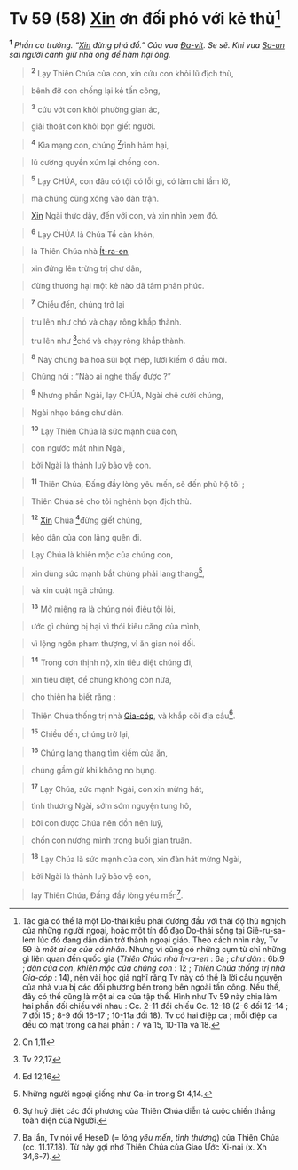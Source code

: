 # Tv 59 (58) [Xin]() ơn đối phó với kẻ thù[^1]
<sup><b>1</b></sup> *Phần ca trưởng. “[Xin]() đừng phá đổ.” Của vua [Đa-vít](). Se sẽ. Khi vua [Sa-un]() sai người canh giữ nhà ông để hãm hại ông.*


> <sup><b>2</b></sup> Lạy Thiên Chúa của con, xin cứu con khỏi lũ địch thù,
>


> bênh đỡ con chống lại kẻ tấn công,
>


> <sup><b>3</b></sup> cứu vớt con khỏi phường gian ác,
>


> giải thoát con khỏi bọn giết người.
>


> <sup><b>4</b></sup> Kìa mạng con, chúng [^1*]rình hãm hại,
>


> lũ cường quyền xúm lại chống con.
>


> <sup><b>5</b></sup> Lạy CHÚA, con đâu có tội có lỗi gì, có làm chi lầm lỡ,
>


> mà chúng cũng xông vào dàn trận.
>


> [Xin]() Ngài thức dậy, đến với con, và xin nhìn xem đó.
>


> <sup><b>6</b></sup> Lạy CHÚA là Chúa Tể càn khôn,
>


> là Thiên Chúa nhà [Ít-ra-en](),
>


> xin đứng lên trừng trị chư dân,
>


> đừng thương hại một kẻ nào dã tâm phản phúc.
>


> <sup><b>7</b></sup> Chiều đến, chúng trở lại
>


> tru lên như chó và chạy rông khắp thành.
> 
> tru lên như [^2*]chó và chạy rông khắp thành.
>


> <sup><b>8</b></sup> Này chúng ba hoa sùi bọt mép, lưỡi kiếm ở đầu môi.
>


> Chúng nói : “Nào ai nghe thấy được ?”
>


> <sup><b>9</b></sup> Nhưng phần Ngài, lạy CHÚA, Ngài chê cười chúng,
>


> Ngài nhạo báng chư dân.
>


> <sup><b>10</b></sup> Lạy Thiên Chúa là sức mạnh của con,
>


> con ngước mắt nhìn Ngài,
>


> bởi Ngài là thành luỹ bảo vệ con.
>


> <sup><b>11</b></sup> Thiên Chúa, Đấng đầy lòng yêu mến, sẽ đến phù hộ tôi ;
>


> Thiên Chúa sẽ cho tôi nghênh bọn địch thù.
>


> <sup><b>12</b></sup> [Xin]() Chúa [^3*]đừng giết chúng,
>


> kẻo dân của con lãng quên đi.
>


> Lạy Chúa là khiên mộc của chúng con,
>


> xin dùng sức mạnh bắt chúng phải lang thang[^2],
>


> và xin quật ngã chúng.
>


> <sup><b>13</b></sup> Mở miệng ra là chúng nói điều tội lỗi,
>


> ước gì chúng bị hại vì thói kiêu căng của mình,
>


> vì lộng ngôn phạm thượng, vì ăn gian nói dối.
>


> <sup><b>14</b></sup> Trong cơn thịnh nộ, xin tiêu diệt chúng đi,
>


> xin tiêu diệt, để chúng không còn nữa,
>


> cho thiên hạ biết rằng :
>


> Thiên Chúa thống trị nhà [Gia-cóp](), và khắp cõi địa cầu[^3].
>


> <sup><b>15</b></sup> Chiều đến, chúng trở lại,
>


> <sup><b>16</b></sup> Chúng lang thang tìm kiếm của ăn,
>


> chúng gầm gừ khi không no bụng.
>


> <sup><b>17</b></sup> Lạy Chúa, sức mạnh Ngài, con xin mừng hát,
>


> tình thương Ngài, sớm sớm nguyện tung hô,
>


> bởi con được Chúa nên đồn nên luỹ,
>


> chốn con nương mình trong buổi gian truân.
>


> <sup><b>18</b></sup> Lạy Chúa là sức mạnh của con, xin đàn hát mừng Ngài,
>


> bởi Ngài là thành luỹ bảo vệ con,
>


> lạy Thiên Chúa, Đấng đầy lòng yêu mến[^4].
>

[^1]: Tác giả có thể là một Do-thái kiều phải đương đầu với thái độ thù nghịch của những người ngoại, hoặc một tín đồ đạo Do-thái sống tại Giê-ru-sa-lem lúc đó đang dần dần trở thành ngoại giáo. Theo cách nhìn này, Tv 59 là *một ai ca của cá nhân*. Nhưng vì cũng có những cụm từ chỉ những gì liên quan đến quốc gia (*Thiên Chúa nhà Ít-ra-en* : 6a ; *chư dân* : 6b.9 ; *dân của con*, *khiên mộc của chúng con* : 12 ; *Thiên Chúa thống trị nhà Gia-cóp* : 14), nên vài học giả nghĩ rằng Tv này có thể là lời cầu nguyện của nhà vua bị các đối phương bên trong bên ngoài tấn công. Nếu thế, đây có thể cũng là một ai ca của tập thể. Hình như Tv 59 này chia làm hai phần đối chiếu với nhau : Cc. 2-11 đối chiếu Cc. 12-18 (2-6 đối 12-14 ; 7 đối 15 ; 8-9 đối 16-17 ; 10-11a đối 18). Tv có hai điệp ca ; mỗi điệp ca đều có mặt trong cả hai phần : 7 và 15, 10-11a và 18.
[^2]: Những người ngoại giống như Ca-in trong St 4,14.
[^3]: Sự huỷ diệt các đối phương của Thiên Chúa diễn tả cuộc chiến thắng toàn diện của Người.
[^4]: Ba lần, Tv nói về HeseD (= *lòng yêu mến*, *tình thương*) của Thiên Chúa (cc. 11.17.18). Từ này gợi nhớ Thiên Chúa của Giao Ước Xi-nai (x. Xh 34,6-7).
[^1*]: Cn 1,11
[^2*]: Tv 22,17
[^3*]: Ed 12,16